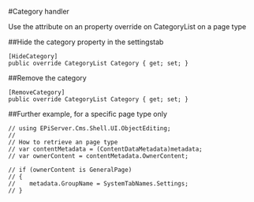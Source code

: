 ﻿#Category handler

Use the attribute on an property override on CategoryList on a page type

##Hide the category property in the settingstab
```
[HideCategory]
public override CategoryList Category { get; set; }
```

##Remove the category
```
[RemoveCategory]
public override CategoryList Category { get; set; }
```

##Further example, for a specific page type only
```
// using EPiServer.Cms.Shell.UI.ObjectEditing;
//
// How to retrieve an page type
// var contentMetadata = (ContentDataMetadata)metadata;
// var ownerContent = contentMetadata.OwnerContent;

// if (ownerContent is GeneralPage)
// {
//    metadata.GroupName = SystemTabNames.Settings;
// }
```